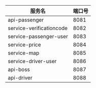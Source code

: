 

服务名|端口号
--- | ---
api-passenger|8081
service-verificationcode | 8082
service-passenger-user|8083
service-price|8084
service-map|8085
service-driver-user|8086
api-boss|8087
api-driver|8088
